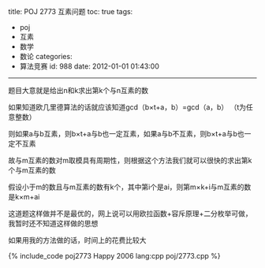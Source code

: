 title: POJ 2773 互素问题
toc: true
tags:
  - poj
  - 互素
  - 数学
  - 数论
categories:
  - 算法竞赛
id: 988
date: 2012-01-01 01:43:00
---

题目大意就是给出n和k求出第k个与n互素的数

如果知道欧几里德算法的话就应该知道gcd（b×t+a，b）=gcd（a，b）  （t为任意整数）

则如果a与b互素，则b×t+a与b也一定互素，如果a与b不互素，则b×t+a与b也一定不互素

故与m互素的数对m取模具有周期性，则根据这个方法我们就可以很快的求出第k个与m互素的数

假设小于m的数且与m互素的数有k个，其中第i个是ai，则第m×k+i与m互素的数是k×m+ai

这道题这样做并不是最优的，网上说可以用欧拉函数+容斥原理+二分枚举可做，我暂时还不知道这样做的思想

如果用我的方法做的话，时间上的花费比较大

{% include_code poj2773 Happy 2006 lang:cpp poj/2773.cpp %}